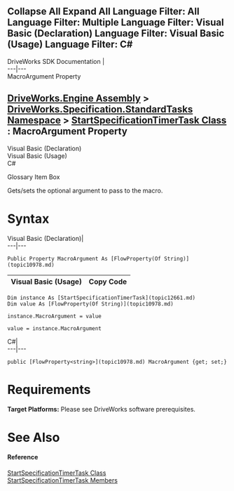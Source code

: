 Collapse All Expand All Language Filter: All  Language Filter: Multiple  Language Filter: Visual Basic (Declaration) Language Filter: Visual Basic (Usage) Language Filter: C#  
---  
DriveWorks SDK Documentation  |   
---|---  
MacroArgument Property   
  
[DriveWorks.Engine Assembly](topic2156.md) > [DriveWorks.Specification.StandardTasks Namespace](topic11896.md) > [StartSpecificationTimerTask Class](topic12661.md) : MacroArgument Property  
---  
  
Visual Basic (Declaration)    
Visual Basic (Usage)    
C# 

Glossary Item Box

Gets/sets the optional argument to pass to the macro. 

# Syntax

Visual Basic (Declaration)|   
---|---  
      
    
    Public Property MacroArgument As [FlowProperty(Of String)](topic10978.md)  
  
Visual Basic (Usage)| Copy Code  
---|---  
      
    
    Dim instance As [StartSpecificationTimerTask](topic12661.md)
    Dim value As [FlowProperty(Of String)](topic10978.md)
     
    instance.MacroArgument = value
     
    value = instance.MacroArgument  
  
C#|   
---|---  
      
    
    public [FlowProperty<string>](topic10978.md) MacroArgument {get; set;}  
  
# Requirements

**Target Platforms:** Please see DriveWorks software prerequisites.

# See Also

#### Reference

[StartSpecificationTimerTask Class](topic12661.md)   
[StartSpecificationTimerTask Members](topic12662.md)


